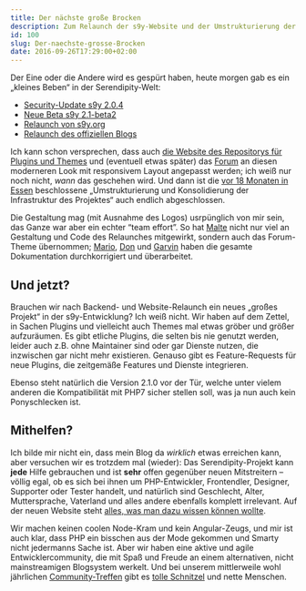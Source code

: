 ```yaml
---
title: Der nächste große Brocken
description: Zum Relaunch der s9y-Website und der Umstrukturierung der Infrastruktur des Serendipity-Projektes
id: 100
slug: Der-naechste-grosse-Brocken
date: 2016-09-26T17:29:00+02:00
---
```


Der Eine oder die Andere wird es gespürt haben, heute morgen gab es ein „kleines Beben“ in der Serendipity-Welt:

-   [Security-Update s9y 2.0.4](http://blog.s9y.org/archives/269-Serendipity-2.0.4-and-2.1-beta2-released.html)
-   [Neue Beta s9y 2.1-beta2](http://blog.s9y.org/archives/269-Serendipity-2.0.4-and-2.1-beta2-released.html)
-   [Relaunch von s9y.org](http://blog.s9y.org/archives/270-New-Serendipity-homepage-online.html)
-   [Relaunch des offiziellen Blogs](http://blog.s9y.org)

Ich kann schon versprechen, dass auch [die Website des Repositorys für Plugins und Themes](http://spartacus.s9y.org) und (eventuell etwas später) das [Forum](http://board.s9y.org) an diesen moderneren Look mit responsivem Layout angepasst werden; ich weiß nur noch nicht, _wann_ das geschehen wird. Und dann ist die [vor 18 Monaten in Essen](/archiv/66/Not-mainstream-since-2002.html) beschlossene „Umstrukturierung und Konsolidierung der Infrastruktur des Projektes“ auch endlich abgeschlossen.

Die Gestaltung mag (mit Ausnahme des Logos) usrpünglich von mir sein, das Ganze war aber ein echter “team effort”. So hat [Malte](https://www.onli-blogging.de) nicht nur viel an Gestaltung und Code des Relaunches mitgewirkt, sondern auch das Forum-Theme übernommen; [Mario](http://blog.hommel-net.de), [Don](http://www.optional-necessity.com) und [Garvin](http://garv.in/serendipity/) haben die gesamte Dokumentation durchkorrigiert und überarbeitet.

## Und jetzt?

Brauchen wir nach Backend- und Website-Relaunch ein neues „großes Projekt“ in der s9y-Entwicklung? Ich weiß nicht. Wir haben auf dem Zettel, in Sachen Plugins und vielleicht auch Themes mal etwas gröber und größer aufzuräumen. Es gibt etliche Plugins, die selten bis nie genutzt werden, leider auch z.B. ohne Maintainer sind oder gar Dienste nutzen, die inzwischen gar nicht mehr existieren. Genauso gibt es Feature-Requests für neue Plugins, die zeitgemäße Features und Dienste integrieren.

Ebenso steht natürlich die Version 2.1.0 vor der Tür, welche unter vielem anderen die Kompatibilität mit PHP7 sicher stellen soll, was ja nun auch kein Ponyschlecken ist.

## Mithelfen?

Ich bilde mir nicht ein, dass mein Blog da _wirklich_ etwas erreichen kann, aber versuchen wir es trotzdem mal (wieder): Das Serendipity-Projekt kann **jede** Hilfe gebrauchen und ist **sehr** offen gegenüber neuen Mitstreitern – völlig egal, ob es sich bei ihnen um PHP-Entwickler, Frontendler, Designer, Supporter oder Tester handelt, und natürlich sind Geschlecht, Alter, Muttersprache, Vaterland und alles andere ebenfalls komplett irrelevant. Auf der neuen Website steht [alles, was man dazu wissen können wollte](http://docs.s9y.org/docs/contributing/index.html).

Wir machen keinen coolen Node-Kram und kein Angular-Zeugs, und mir ist auch klar, dass PHP ein bisschen aus der Mode gekommen und Smarty nicht jedermanns Sache ist. Aber wir haben eine aktive und agile Entwicklercommunity, die mit Spaß und Freude an einem alternativen, nicht mainstreamigen Blogsystem werkelt. Und bei unserem mittlerweile wohl jährlichen [Community-Treffen](http://docs.s9y.org/camp.html) gibt es [tolle Schnitzel](/archiv/90/Still-not-mainstream-after-all-these-years.html) und nette Menschen.
